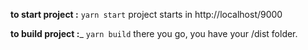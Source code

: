 __to start project :__
``` yarn start ```
project starts in http://localhost/9000

__to build project :___
``` yarn build ```
there you go, you have your /dist folder.